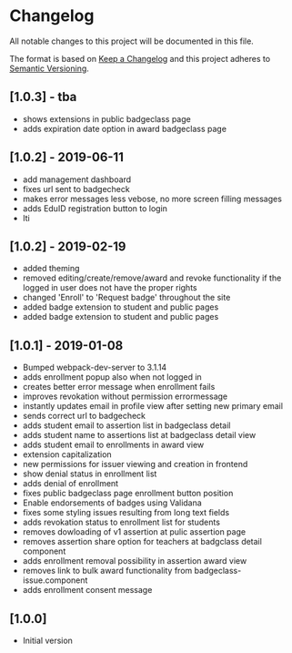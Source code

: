 # Changelog
All notable changes to this project will be documented in this file.

The format is based on [Keep a Changelog](http://keepachangelog.com/en/1.0.0/)
and this project adheres to [Semantic Versioning](http://semver.org/spec/v2.0.0.html).

## [1.0.3] - tba
 - shows extensions in public badgeclass page
 - adds expiration date option in award badgeclass page 

## [1.0.2] - 2019-06-11
  - add management dashboard
  - fixes url sent to badgecheck
  - makes error messages less vebose, no more screen filling messages
  - adds EduID registration button to login
  - lti


## [1.0.2] - 2019-02-19
  - added theming
  - removed editing/create/remove/award and revoke functionality if the
  logged in user does not have the proper rights
  - changed 'Enroll' to 'Request badge' throughout the site
  - added badge extension to student and public pages
  - added badge extension to student and public pages
  
## [1.0.1] - 2019-01-08
 - Bumped webpack-dev-server to 3.1.14
 - adds enrollment popup also when not logged in
 - creates better error message when enrollment fails
 - improves revokation without permission errormessage
 - instantly updates email in profile view after setting new primary email
 - sends correct url to badgecheck
 - adds student email to assertion list in badgeclass detail
 - adds student name to assertions list at badgeclass detail view
 - adds student email to enrollments in award view
 - extension capitalization
 - new permissions for issuer viewing and creation in frontend
 - show denial status in enrollment list
 - adds denial of enrollment
 - fixes public badgeclass page enrollment button position
 - Enable endorsements of badges using Validana
 - fixes some styling issues resulting from long text fields
 - adds revokation status to enrollment list for students
 - removes dowloading of v1 assertion at pulic assertion page
 - removes assertion share option for teachers at badgclass detail component
 - adds enrollment removal possibility in assertion award view
 - removes link to bulk award functionality from badgeclass-issue.component
 - adds enrollment consent message

## [1.0.0]
 - Initial version
